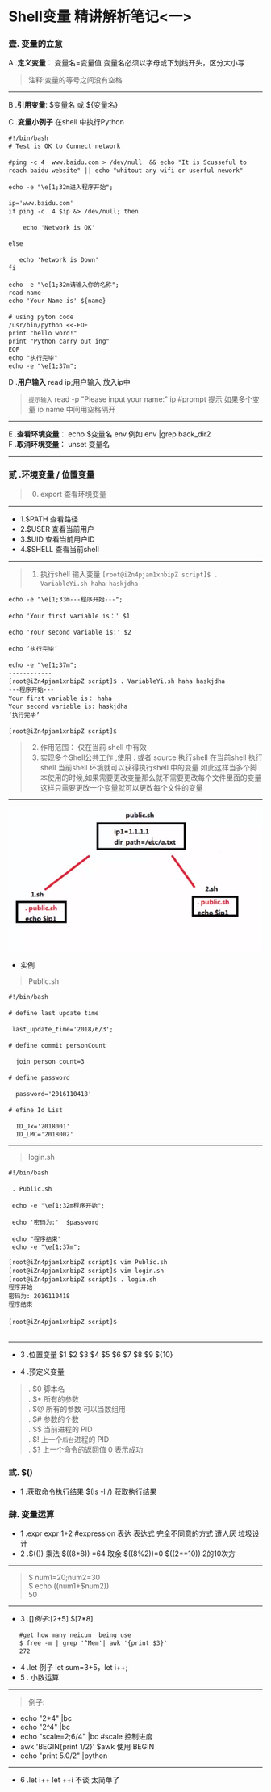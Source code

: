Shell变量 精讲解析笔记<一>
=====
### 壹. 变量的立意
A .**定义变量**： 变量名=变量值 变量名必须以字母或下划线开头，区分大小写 
> 注释:变量的等号之间没有空格  
----
B .**引用变量**: $变量名 或 ${变量名} 

C .**变量小例子** 在shell 中执行Python
``` shell
#!/bin/bash
# Test is OK to Connect network

#ping -c 4  www.baidu.com > /dev/null  && echo "It is Scusseful to reach baidu website" || echo "whitout any wifi or userful nework"

echo -e "\e[1;32m进入程序开始";

ip='www.baidu.com'
if ping -c  4 $ip &> /dev/null; then

    echo 'Network is OK'

else

   echo 'Network is Down'
fi

echo -e "\e[1;32m请输入你的名称";
read name
echo 'Your Name is' ${name}

# using pyton code
/usr/bin/python <<-EOF
print "hello word!"
print "Python carry out ing"
EOF
echo "执行完毕"
echo -e "\e[1;37m";
```
D .**用户输入** read ip;用户输入 放入ip中
> `提示输入` read -p "Please input your name:" ip   #prompt 提示 如果多个变量 ip name 中间用空格隔开  
----
E .**查看环境变量**： echo $变量名 env 例如 env |grep back_dir2  
F .**取消环境变量**： unset 变量名
>
---
### 贰 .环境变量 / 位置变量
> 0. export 查看环境变量
---
 * 1.$PATH  查看路径
 * 2.$USER  查看当前用户
 * 3.$UID   查看当前用户ID
 * 4.$SHELL 查看当前shell
---
> 1. 执行shell 输入变量 `[root@iZn4pjam1xnbipZ script]$ . VariableYi.sh haha haskjdha` 
``` shell
echo -e "\e[1;33m---程序开始---";

echo 'Your first variable is：' $1

echo 'Your second variable is:' $2

echo ‘执行完毕’

echo -e "\e[1;37m";
------------
[root@iZn4pjam1xnbipZ script]$ . VariableYi.sh haha haskjdha
---程序开始---
Your first variable is： haha
Your second variable is: haskjdha
‘执行完毕’

[root@iZn4pjam1xnbipZ script]$ 
```
> 2. 作用范围： 仅在当前 shell 中有效 
> 3. 实现多个Shell公共工作 ,使用 . 或者 source 执行shell 在当前shell 执行shell  当前shell 环境就可以获得执行shell 中的变量
> 如此这样当多个脚本使用的时候,如果需要更改变量那么就不需要更改每个文件里面的变量 这样只需要更改一个变量就可以更改每个文件的变量
----
![Pulic shell](/Image/publicsh.png)
* 实例
> Public.sh
``` shell
#!/bin/bash

# define last update time

 last_update_time='2018/6/3';

# define commit personCount

  join_person_count=3

# define password 

  password='2016110418'

# efine Id List

  ID_Jx='2018001'
  ID_LMC='2018002'
```
----
> login.sh
``` shell
#!/bin/bash

 . Public.sh

 echo -e "\e[1;32m程序开始";

 echo '密码为:'  $password

 echo "程序结束"
 echo -e "\e[1;37m";
``` 
``` bash
[root@iZn4pjam1xnbipZ script]$ vim Public.sh
[root@iZn4pjam1xnbipZ script]$ vim login.sh
[root@iZn4pjam1xnbipZ script]$ . login.sh
程序开始
密码为: 2016110418
程序结束

[root@iZn4pjam1xnbipZ script]$ 
          
```
---
* 3 .位置变量 $1 $2 $3 $4 $5 $6 $7 $8 $9 ${10} 
 
* 4 .预定义变量  
> . $0 脚本名   
> . $* 所有的参数   
> . $@ 所有的参数   可以当数组用  
> . $# 参数的个数    
> . $$ 当前进程的 PID   
> . $! 上一个`后台`进程的 PID   
> . $? 上一个命令的返回值 0 表示成功  
### 弎. $() 
* 1 .获取命令执行结果 $(ls -l /) 获取执行结果
### 肆. 变量运算
* 1 .expr   expr 1+2    #expression 表达 表达式 完全不同意的方式 遭人厌 垃圾设计
* 2 .$(()) 乘法 $((8\*8)) =64 取余 $((8%2))=0  $((2\*\*10)) 2的10次方  
---
> $ num1=20;num2=30  
> $ echo $(($num1+$num2))  
> 50  
---
* 3 .$[] 例子:$[2+5] $[7\*8]
``` shell
   #get how many neicun  being use 
   $ free -m | grep '^Mem'| awk '{print $3}'
   272
```
* 4 .let 例子 let sum=3+5，let i++;
* 5 . 小数运算 
---
> 例子:
*  echo "2\*4" |bc 
*  echo "2^4" |bc 
*  echo "scale=2;6/4" |bc #scale 控制进度  
*  awk 'BEGIN{print 1/2}'  $awk 使用 BEGIN 
*  echo "print 5.0/2" |python 
---
* 6 .let i++ let ++i 不谈 太简单了
